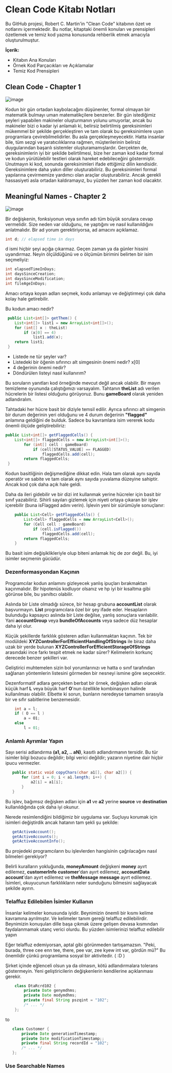 # Clean Code Kitabı Notları

Bu GitHub projesi, Robert C. Martin'in "Clean Code" kitabının özet ve notlarını içermektedir. Bu notlar, kitaptaki önemli konuları ve prensipleri özetlemek ve temiz kod yazma konusunda rehberlik etmek amacıyla oluşturulmuştur.

**İçerik:**
- Kitabın Ana Konuları
- Örnek Kod Parçacıkları ve Açıklamalar
- Temiz Kod Prensipleri


## Clean Code - Chapter 1


![image](https://github.com/samettunay/robert-c.martin-clean-code-kitabi-notlari/assets/79511355/5d48e083-d516-49d6-87ef-2fa59c0c76b8)

Kodun bir gün ortadan kaybolacağını düşünenler, formal olmayan bir matematik bulmayı uman matematikçilere benzerler. Bir gün istediğimiz şeyleri yapabilen makineler oluşturmanın yolunu umuyorlar, ancak bu makineler bizi o kadar iyi anlamalı ki, belirsiz belirtilmiş gereksinimleri mükemmel bir şekilde gerçekleştiren ve tam olarak bu gereksinimlere uyan programlara çevirebilmelidirler. Bu asla gerçekleşmeyecektir. Hatta insanlar bile, tüm sezgi ve yaratıcılıklarına rağmen, müşterilerinin belirsiz duygularından başarılı sistemler oluşturamamışlardır. Gerçekten de, gereksinimlerin iyi bir şekilde belirtilmesi, bize her zaman kod kadar formal ve kodun yürütülebilir testleri olarak hareket edebileceğini göstermiştir. Unutmayın ki kod, sonunda gereksinimleri ifade ettiğimiz dilin kendisidir. Gereksinimlere daha yakın diller oluşturabiliriz. Bu gereksinimleri formal yapılarına çevirmemize yardımcı olan araçlar oluşturabiliriz. Ancak gerekli hassasiyeti asla ortadan kaldıramayız, bu yüzden her zaman kod olacaktır.

## Meaningful Names - Chapter 2

![image](https://github.com/samettunay/robert-c.martin-clean-code-kitabi-notlari/assets/79511355/46cb452f-fd4e-4bc0-b2c1-066ba59edc83)

Bir değişkenin, fonksiyonun veya sınıfın adı tüm büyük sorulara cevap vermelidir. Size neden var olduğunu, ne yaptığını ve nasıl kullanıldığını anlatmalıdır. Bir ad yorum gerektiriyorsa, ad amacını açıklamaz.

```java
int d; // elapsed time in days
```

d ismi hiçbir şeyi açığa çıkarmaz. Geçen zaman ya da günler hissini uyandırmaz. Neyin ölçüldüğünü ve o ölçümün birimini belirten bir isim seçmeliyiz:

```java
int elapsedTimeInDays;
int daysSinceCreation;
int daysSinceModification;
int fileAgeInDays;
```

Amacı ortaya koyan adları seçmek, kodu anlamayı ve değiştirmeyi çok daha kolay hale getirebilir. 

Bu kodun amacı nedir?

```java
 public List<int[]> getThem() {
    List<int[]> list1 = new ArrayList<int[]>();
    for (int[] x : theList)
        if (x[0] == 4)
            list1.add(x);
    return list1;
 }
```

- Listede ne tür şeyler var?
- Listedeki bir öğenin sıfırıncı alt simgesinin önemi nedir? x[0]
- 4 değerinin önemi nedir?
- Döndürülen listeyi nasıl kullanırım?


Bu soruların yanıtları kod örneğinde mevcut değil ancak olabilir. Bir mayın temizleme oyununda çalıştığımızı varsayalım. Tahtanın **theList** adı verilen hücrelerin bir listesi olduğunu görüyoruz. Bunu **gameBoard** olarak yeniden adlandıralım.

Tahtadaki her hücre basit bir diziyle temsil edilir. Ayrıca sıfırıncı alt simgenin bir durum değerinin yeri olduğunu ve 4 durum değerinin **"flagged"** anlamına geldiğini de bulduk. Sadece bu kavramlara isim vererek kodu önemli ölçüde geliştirebiliriz:

```java
public List<int[]> getFlaggedCells() {
    List<int[]> flaggedCells = new ArrayList<int[]>();
        for (int[] cell : gameBoard)
            if (cell[STATUS_VALUE] == FLAGGED)
                flaggedCells.add(cell);
        return flaggedCells;
 }
 ```

Kodun basitliğinin değişmediğine dikkat edin. Hala tam olarak aynı sayıda operatör ve sabite ve tam olarak aynı sayıda yuvalama düzeyine sahiptir. Ancak kod çok daha açık hale geldi.

Daha da ileri gidebilir ve bir dizi int kullanmak yerine hücreler için basit bir sınıf yazabiliriz. Sihirli sayıları gizlemek için niyeti ortaya çıkaran bir işlev içerebilir (buna isFlagged adını verin). İşlevin yeni bir sürümüyle sonuçlanır:

```java
    public List<Cell> getFlaggedCells() {
        List<Cell> flaggedCells = new ArrayList<Cell>();
        for (Cell cell : gameBoard)
            if (cell.isFlagged())
                flaggedCells.add(cell);
        return flaggedCells;
    }
 ```

Bu basit isim değişiklikleriyle olup biteni anlamak hiç de zor değil. Bu, iyi isimler seçmenin gücüdür.

### Dezenformasyondan Kaçının

Programcılar kodun anlamını gizleyecek yanlış ipuçları bırakmaktan kaçınmalıdır. Bir hipotenüs kodluyor olsanız ve hp iyi bir kısaltma gibi görünse bile, bu yanıltıcı olabilir.


Aslında bir Liste olmadığı sürece, bir hesap grubuna **accountList** olarak başvurmayın. **List** programcılara özel bir şey ifade eder. Hesapların bulunduğu kapsayıcı aslında bir Liste değilse, yanlış sonuçlara varılabilir. Yani **accountGroup** veya **bundleOfAccounts** veya sadece düz hesaplar daha iyi olur.

Küçük şekillerde farklılık gösteren adları kullanmaktan kaçının. Tek bir modüldeki **XYZControllerForEfficientHandlingOfStrings** ile biraz daha uzak bir yerde bulunan **XYZControllerForEfficientStorageOfStrings** arasındaki ince farkı tespit etmek ne kadar sürer? Kelimelerin korkunç derecede benzer şekilleri var.

Geliştirici muhtemelen sizin bol yorumlarınızı ve hatta o sınıf tarafından sağlanan yöntemlerin listesini görmeden bir nesneyi ismine göre seçecektir.

Dezenformatif adlara gerçekten berbat bir örnek, değişken adları olarak küçük harf **L** veya büyük harf **O**'nun özellikle kombinasyon halinde kullanılması olabilir. Elbette ki sorun, bunların neredeyse tamamen sırasıyla bir ve sıfır sabitlerine benzemesidir.

```java
    int a = l;
    if ( O == l )
        a = O1;
    else
        l = 01;
 ```

 ### Anlamlı Ayrımlar Yapın

 Sayı serisi adlandırma **(a1, a2, .. aN)**, kasıtlı adlandırmanın tersidir. Bu tür isimler bilgi bozucu değildir; bilgi verici değildir; yazarın niyetine dair hiçbir ipucu vermezler.

 ```java
    public static void copyChars(char a1[], char a2[]) {
        for (int i = 0; i < a1.length; i++) {
            a2[i] = a1[i];
        }      
    }
 ```

 Bu işlev, bağımsız değişken adları için **a1** ve **a2** yerine **source** ve **destination** kullanıldığında çok daha iyi okunur.

Nerede resimlendiğini bildiğimiz bir uygulama var. Suçluyu korumak için isimleri değiştirdik ancak hatanın tam şekli şu şekilde:

 ```java
    getActiveAccount();
    getActiveAccounts();
    getActiveAccountInfo();
 ```

Bu projedeki programcıların bu işlevlerden hangisinin çağrılacağını nasıl bilmeleri gerekiyor?

Belirli kuralların yokluğunda, **moneyAmount** değişkeni **money** ayırt edilemez, **customerInfo** **customer**'dan ayırt edilemez, **accountData** **account**'dan ayırt edilemez ve **theMessage** **message** ayırt edilemez. İsimleri, okuyucunun farklılıkların neler sunduğunu bilmesini sağlayacak şekilde ayırın.

### Telaffuz Edilebilen İsimler Kullanın

İnsanlar kelimeler konusunda iyidir. Beynimizin önemli bir kısmı kelime kavramına ayrılmıştır. Ve kelimeler tanım gereği telaffuz edilebilirdir. Beynimizin konuşulan dille başa çıkmak üzere gelişen devasa kısmından faydalanmamak utanç verici olurdu. Bu yüzden isimlerinizi telaffuz edilebilir yapın

Eğer telaffuz edemiyorsan, aptal gibi görünmeden tartışamazsın. "Peki, burada, three cee enn tee, there, pee var, zee kyew int var, gördün mü?" Bu önemlidir çünkü programlama sosyal bir aktivitedir. ( :D )

Şirket içinde eğlenceli olsun ya da olmasın, kötü adlandırmalara tolerans göstermeyin. Yeni geliştiricilerin değişkenlerin kendilerine açıklanması gerekir.

```java
    class DtaRcrd102 {
        private Date genymdhms;
        private Date modymdhms;
        private final String pszqint = "102";
        /* ... */
    };
 ```

to

 ```java
    class Customer {
        private Date generationTimestamp;
        private Date modificationTimestamp;;
        private final String recordId = "102";
        /* ... */
    };
 ```

### Use Searchable Names



